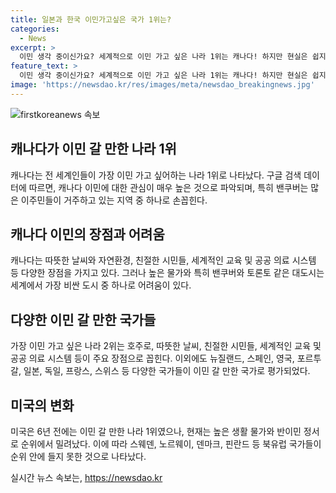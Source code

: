 ```yaml
---
title: 일본과 한국 이민가고싶은 국가 1위는?
categories:
  - News
excerpt: >
  이민 생각 중이신가요? 세계적으로 이민 가고 싶은 나라 1위는 캐나다! 하지만 현실은 쉽지 않아요. 고비용과 어려움에 시달리는데요. 2위는 호주, 3위는 뉴질랜드! 그 외에도 유럽 부유국들이 상위권을 차지하고 있어요. 미국은 10위에 들지 못했는데, 생활비와 이민 정서가 이유로 지적됐어요. 한편 일본은 아시아에서 유일하게 톱10에 이름을 올렸답니다.
feature_text: >
  이민 생각 중이신가요? 세계적으로 이민 가고 싶은 나라 1위는 캐나다! 하지만 현실은 쉽지 않아요. 고비용과 어려움에 시달리는데요. 2위는 호주, 3위는 뉴질랜드! 그 외에도 유럽 부유국들이 상위권을 차지하고 있어요. 미국은 10위에 들지 못했는데, 생활비와 이민 정서가 이유로 지적됐어요. 한편 일본은 아시아에서 유일하게 톱10에 이름을 올렸답니다.
image: 'https://newsdao.kr/res/images/meta/newsdao_breakingnews.jpg'
---
```


<p><img src="https://newsdao.kr/res/images/meta/newsdao_breakingnews.jpg" alt="firstkoreanews 속보" /></p>

<h2 data-ke-size="size26">캐나다가 이민 갈 만한 나라 1위</h2>

<p data-ke-size="size16">캐나다는 전 세계인들이 가장 이민 가고 싶어하는 나라 1위로 나타났다. 구글 검색 데이터에 따르면, 캐나다 이민에 대한 관심이 매우 높은 것으로 파악되며, 특히 밴쿠버는 많은 이주민들이 거주하고 있는 지역 중 하나로 손꼽힌다.</p>

<h2 data-ke-size="size26">캐나다 이민의 장점과 어려움</h2>

<p data-ke-size="size16">캐나다는 따뜻한 날씨와 자연환경, 친절한 시민들, 세계적인 교육 및 공공 의료 시스템 등 다양한 장점을 가지고 있다. 그러나 높은 물가와 특히 밴쿠버와 토론토 같은 대도시는 세계에서 가장 비싼 도시 중 하나로 어려움이 있다.</p>

<h2 data-ke-size="size26">다양한 이민 갈 만한 국가들</h2>

<p data-ke-size="size16">가장 이민 가고 싶은 나라 2위는 호주로, 따뜻한 날씨, 친절한 시민들, 세계적인 교육 및 공공 의료 시스템 등이 주요 장점으로 꼽힌다. 이외에도 뉴질랜드, 스페인, 영국, 포르투갈, 일본, 독일, 프랑스, 스위스 등 다양한 국가들이 이민 갈 만한 국가로 평가되었다.</p>

<h2 data-ke-size="size26">미국의 변화</h2>

<p data-ke-size="size16">미국은 6년 전에는 이민 갈 만한 나라 1위였으나, 현재는 높은 생활 물가와 반이민 정서로 순위에서 밀려났다. 이에 따라 스웨덴, 노르웨이, 덴마크, 핀란드 등 북유럽 국가들이 순위 안에 들지 못한 것으로 나타났다.</p>
실시간 뉴스 속보는, <a href="https://newsdao.kr" rel="dofollow">https://newsdao.kr</a>


